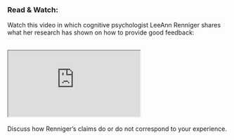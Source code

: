 ### Read & Watch:

Watch this video in which cognitive psychologist LeeAnn Renniger shares what her research has shown on how to provide good feedback:  
<br>
<div class="embed-responsive embed-responsive-16by9">
  <iframe class="embed-responsive-item" src="https://www.youtube.com/embed/wtl5UrrgU8c" allowfullscreen></iframe>
</div>
<br> 
Discuss how Renniger’s claims do or do not correspond to your experience.
